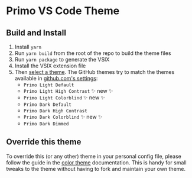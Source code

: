 # Primo VS Code Theme

## Build and Install

1. Install `yarn`
2. Run `yarn build` from the root of the repo to build the theme files
3. Run `yarn package` to generate the VSIX
4. Install the VSIX extension file
5. Then [select a theme](https://code.visualstudio.com/docs/getstarted/themes#_selecting-the-color-theme). The GitHub themes try to match the themes available in [github.com's settings](https://github.com/settings/appearance):
   - `Primo Light Default`
   - `Primo Light High Contrast` ✨ new ✨
   - `Primo Light Colorblind` ✨ new ✨
   - `Primo Dark Default`
   - `Primo Dark High Contrast`
   - `Primo Dark Colorblind` ✨ new ✨
   - `Primo Dark Dimmed`

## Override this theme

To override this (or any other) theme in your personal config file, please follow the guide in the [color theme](https://code.visualstudio.com/api/extension-guides/color-theme) documentation. This is handy for small tweaks to the theme without having to fork and maintain your own theme.
